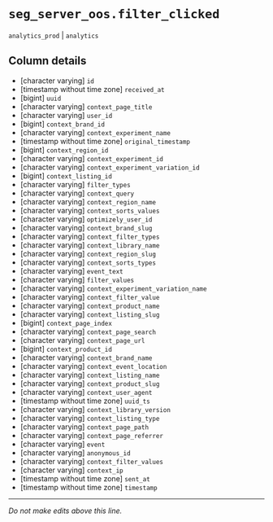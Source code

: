 # `seg_server_oos.filter_clicked`
`analytics_prod` | `analytics`

## Column details
* [character varying] `id`
* [timestamp without time zone] `received_at`
* [bigint]    `uuid`
* [character varying] `context_page_title`
* [character varying] `user_id`
* [bigint]    `context_brand_id`
* [character varying] `context_experiment_name`
* [timestamp without time zone] `original_timestamp`
* [bigint]    `context_region_id`
* [character varying] `context_experiment_id`
* [character varying] `context_experiment_variation_id`
* [bigint]    `context_listing_id`
* [character varying] `filter_types`
* [character varying] `context_query`
* [character varying] `context_region_name`
* [character varying] `context_sorts_values`
* [character varying] `optimizely_user_id`
* [character varying] `context_brand_slug`
* [character varying] `context_filter_types`
* [character varying] `context_library_name`
* [character varying] `context_region_slug`
* [character varying] `context_sorts_types`
* [character varying] `event_text`
* [character varying] `filter_values`
* [character varying] `context_experiment_variation_name`
* [character varying] `context_filter_value`
* [character varying] `context_product_name`
* [character varying] `context_listing_slug`
* [bigint]    `context_page_index`
* [character varying] `context_page_search`
* [character varying] `context_page_url`
* [bigint]    `context_product_id`
* [character varying] `context_brand_name`
* [character varying] `context_event_location`
* [character varying] `context_listing_name`
* [character varying] `context_product_slug`
* [character varying] `context_user_agent`
* [timestamp without time zone] `uuid_ts`
* [character varying] `context_library_version`
* [character varying] `context_listing_type`
* [character varying] `context_page_path`
* [character varying] `context_page_referrer`
* [character varying] `event`
* [character varying] `anonymous_id`
* [character varying] `context_filter_values`
* [character varying] `context_ip`
* [timestamp without time zone] `sent_at`
* [timestamp without time zone] `timestamp`

-------------------------------------------------------------------------------
*Do not make edits above this line.*
